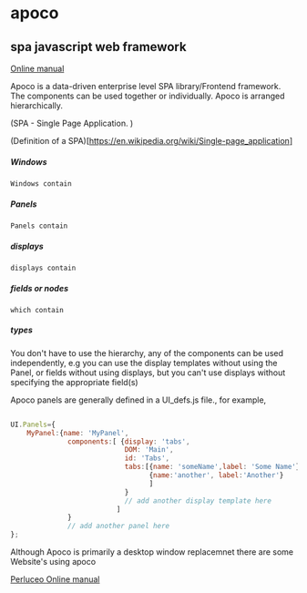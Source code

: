 # apoco
## spa javascript web framework


[Online manual](https://snorkelferret.github.io)

Apoco is a data-driven enterprise level SPA library/Frontend framework. The components can be used together or individually. Apoco is arranged hierarchically.


(SPA - Single Page Application. )


(Definition of a SPA)[https://en.wikipedia.org/wiki/Single-page_application]



##### Windows


    Windows contain


##### Panels


    Panels contain


##### displays


    displays contain


##### fields or nodes


    which contain


##### types

You don't have to use the hierarchy, any of the components can be used independently, e.g you can use the display templates without using the Panel, or fields without using displays, but you can't use displays without specifying the appropriate field(s) 

Apoco panels are generally defined in a UI_defs.js file.,
for example,

```javascript

UI.Panels={
    MyPanel:{name: 'MyPanel',
              components:[ {display: 'tabs',
                            DOM: 'Main',
                            id: 'Tabs',
                            tabs:[{name: 'someName',label: 'Some Name'},
                                  {name:'another', label:'Another'}
                                  ]
                            }
                            // add another display template here
                          ]
              }
              // add another panel here
};

```
Although Apoco is primarily a desktop window replacemnet there are some
Website's using apoco

[Perluceo ](http://wwww.perluceo.com)
[Online manual](https://snorkelferret.github.io)
